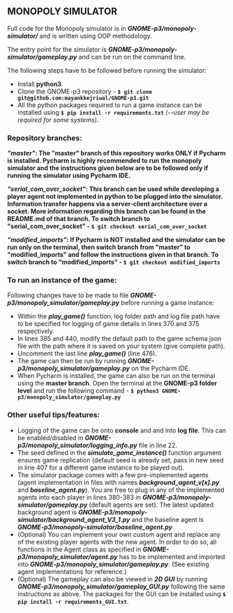 ## MONOPOLY SIMULATOR

Full code for the Monopoly simulator is in **_GNOME-p3/monopoly-simulator/_** and is written using OOP methodology.

The entry point for the simulator is **_GNOME-p3/monopoly-simulator/gameplay.py_** and can be run on the command line.

The following steps have to be followed before running the simulator:
* Install __python3__.
* Clone the GNOME-p3 repository - __```$ git clone git@github.com:mayankkejriwal/GNOME-p3.git```__
* All the python packages required to run a game instance can be installed using __```$ pip install -r requirements.txt```__   *(--user may be required for some systems)*.

### Repository branches:

**_"master"_: The "master" branch of this repository works ONLY if Pycharm is installed. Pycharm is highly recommended to run the monopoly simulator and the instructions given below are to be followed only if running the simulator using Pycharm IDE.** 

**_"serial_com_over_socket"_: This branch can be used while developing a player agent not implemented in python to be plugged into the simulator. Information transfer happens via a server-client architecture over a socket. More information regarding this branch can be found in the README.md of that branch. To switch branch to "serial_com_over_socket" - ```$ git checkout serial_com_over_socket```**

**_"modified_imports"_: If Pycharm is NOT installed and the simulator can be run only on the terminal, then switch branch from "master" to "modified_imports" and follow the instructions given in that branch. To switch branch to "modified_imports" - ```$ git checkout modified_imports```**


### To run an instance of the game:

Following changes have to be made to file **_GNOME-p3/monopoly_simulator/gameplay.py_** before running a game instance:
* Within the **_play_game()_** function, log folder path and log file path have to be specified for logging of game details in lines 370 and 375 respectively. 
* In lines 385 and 440, modify the default path to the game schema json file with the path where it is saved on your system (give complete path).
* Uncomment the last line **_play_game()_**  (line 476).
* The game can then be run by running **_GNOME-p3/monopoly_simulator/gameplay.py_** on the Pycharm IDE. 
* When Pycharm is installed, the game can also be run on the terminal using the **master branch**. Open the terminal at the **GNOME-p3 folder level** and run the following command - __```$ python3 GNOME-p3/monopoly_simulator/gameplay.py```__

### Other useful tips/features:
* Logging of the game can be onto **console** and and into **log file**. This can be enabled/disabled in **_GNOME-p3/monopoly_simulator/logging_info.py_** file in line 22.
* The seed defined in the **_simulate_game_instance()_** function argument ensures game replication (default seed is already set, pass in new seed in line 407 for a different game instance to be played out). 
* The simulator package comes with a few pre-implemented agents (agent implementation in files with names **_background_agent_v[x].py_** and **_baseline_agent.py_**). You are free to plug in any of the implemented agents into each player in lines 380-383 in **_GNOME-p3/monopoly-simulator/gameplay.py_** (default agents are set). The latest updated background agent is **_GNOME-p3/monopoly-simulator/background_agent_V3_1.py_** and the baseline agent is **_GNOME-p3/monopoly-simulator/baseline_agent.py_**. 
* (Optional) You can implement your own custom agent and replace any of the existing player agents with the new agent. In order to do so, 
all functions in the Agent class as specified in **_GNOME-p3/monopoly_simulator/agent.py_** has to be implemented and imported into **_GNOME-p3/monopoly_simulator/gameplay.py_**. (See existing agent implementations for reference.)
* (Optional) The gameplay can also be viewed in **_2D GUI_** by running **_GNOME-p3/monopoly_simulator/gameplay_GUI.py_** following the same instructions as above.  The packages for the GUI can be installed using **```$ pip install -r requirements_GUI.txt```**.
